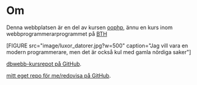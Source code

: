 ---
---
Om
=========================


Denna webbplatsen är en del av kursen [oophp](https://dbwebb.se/kurser/oophp-v4), ännu en kurs inom webbprogrammerarprogrammet på [BTH](https://www.bth.se/)


[FIGURE src="image/luxor_datorer.jpg?w=500" caption="Jag vill vara en modern programmerare, men det är också kul med gamla nördiga saker"]





[dbwebb-kursrepot på GitHub](https://github.com/dbwebb-se/oophp).

[mitt eget repo för me/redovisa på GitHub](https://github.com/klaswarna/oophp.git).
